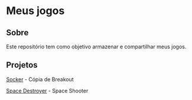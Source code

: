 # Meus jogos
## Sobre
Este repositório tem como objetivo armazenar e compartilhar meus jogos.
## Projetos
[Socker](https://github.com/TUDIBR/Jogos/tree/main/Socker) - Cópia de Breakout

[Space Destroyer](https://github.com/TUDIBR/Jogos/tree/main/Space%20Destroyer) - Space Shooter
